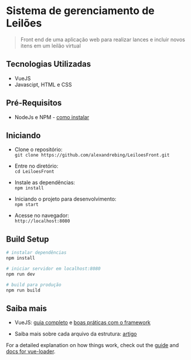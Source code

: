# Sistema de gerenciamento de Leilões

> Front end de uma aplicação web para realizar lances e incluir novos itens em um leilão virtual

## Tecnologias Utilizadas
- VueJS
- Javascipt, HTML e CSS

## Pré-Requisitos
- NodeJs e NPM - [como instalar](https://www.npmjs.com/get-npm)


## Iniciando
- Clone o repositório:  
`git clone https://github.com/alexandrebing/LeiloesFront.git`

- Entre no diretório:  
`cd LeiloesFront`

- Instale as dependências:  
`npm install`

- Iniciando o projeto para desenvolvimento:  
`npm start`

- Acesse no navegador:  
`http://localhost:8080`


## Build Setup

``` bash
# instalar dependências
npm install

# iniciar servidor em localhost:8080
npm run dev

# build para produção
npm run build
```

## Saiba mais
- VueJS: [guia completo](https://br.vuejs.org/v2/guide/) e [boas práticas com o framework](https://br.vuejs.org/v2/style-guide/)

- Saiba mais sobre cada arquivo da estrutura: [artigo](http://vuejs-brasil.com.br/crie-rapidamente-um-projeto-vue-com-vue-cli-e-browserify/)

For a detailed explanation on how things work, check out the [guide](http://vuejs-templates.github.io/webpack/) and [docs for vue-loader](http://vuejs.github.io/vue-loader).
